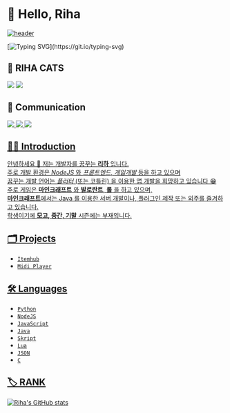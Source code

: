 # 👋 Hello, Riha
[![header](https://capsule-render.vercel.app/api?type=waving&height=250&color=6183ff&text=🖥%20RIHA%20📋&section=header&textBg=false&animation=fadeIn&descAlign=52&descAlignY=100&stroke=6183ff&fontColor=FFFFFF)](https://github.com/riha-cats)

[![Typing SVG](https://readme-typing-svg.demolab.com?font=Pretendard&pause=1000&color=6177F7&width=435&lines=Code+is+the+art+of+those+who+fear+no+errors.)](https://git.io/typing-svg)

## 🙌 RIHA CATS
<a href="https://ko.wikipedia.org/wiki/Windows"><img src="https://img.shields.io/badge/Windows-0078D6?style=flat&logo=Windows&logoColor=white"/></a>  <a href="https://ko.wikipedia.org/wiki/%EB%8C%80%ED%95%9C%EB%AF%BC%EA%B5%AD"><img src="https://img.shields.io/badge/Republic of Korea 🇰🇷-528DD7?style=flat&logo=Font Awesome&logoColor=white"/></a>


## 💬 Communication
<a href="[https://www.youtube.com/channel/UCtAqG6OE5IbcuQHTtI48IWg](https://www.youtube.com/@riha_cats)"><img src="https://img.shields.io/badge/YouTube-FF0000?style=flat&logo=YouTube&logoColor=white"/> <a href="https://discord.com/channels/@me"><img src="https://img.shields.io/badge/Discord - [_riha__]-5865F2?style=flat&logo=Discord&logoColor=white"/> <a href="https://mail.google.com/mail"><img src="https://img.shields.io/badge/ytlullu2021@gmail.com-critical?style=flat&logo=Gmail&logoColor=white"/>


## 👨‍💻 Introduction

안녕하세요 🙌 저는 개발자를 꿈꾸는 **리하** 입니다.<br>
주로 개발 환경은 *NodeJS* 와 *프론트엔드*, *게임개발* 등을 하고 있으며<br>
꿈꾸는 개발 언어는 *플러터* (또는 코틀린) 을 이용한 앱 개발을 희망하고 있습니다 😁<br>
주로 게임은 **마인크래프트** 와 **발로란트**, **롤** 을 하고 있으며,<br>
**마인크래프트**에서는 Java 를 이용한 서버 개발이나, 플러그인 제작 또는 외주를 즐겨하고 있습니다.<br>
학생이기에 **모고, 중간, 기말** 시즌에는 부재입니다.

## 🗂️ Projects

* `Itemhub`
* `Midi Player`

## 🛠️ Languages

* `Python`
* `NodeJS`
* `JavaScript`
* `Java`
* `Skript`
* `Lua`
* `JSON`
* `C`

## 🏷️ RANK

![Riha's GitHub stats](https://github-readme-stats.vercel.app/api?username=riha-cats&show_icons=true&theme=tokyonight)
